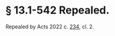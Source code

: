 # § 13.1-542 Repealed.

<p>Repealed by Acts 2022 c. <a href='http://lis.virginia.gov/cgi-bin/legp604.exe?221+ful+CHAP0234'>234</a>, cl. 2.</p>